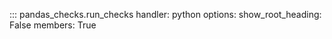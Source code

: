 ::: pandas_checks.run_checks
    handler: python
    options:
      show_root_heading: False
      members: True
